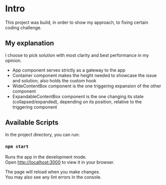 # Intro

This project was build, in order to show my approach, to fixing certain coding challenge. 

## My explanation

I choose to pick solution with most clarity and best performance in my opinion. 
 
- App component serves strictly as a gateway to the app
- Container component makes the height needed to showcase the issue and solution, also holds the custom hook
- WideContentBox component is the one triggering expansion of the other component
- ExpandableContentBox component is the one changing its state (collapsed/expanded), depending on its position, relative to the triggering component

## Available Scripts

In the project directory, you can run:

### `npm start`

Runs the app in the development mode.\
Open [http://localhost:3000](http://localhost:3000) to view it in your browser.

The page will reload when you make changes.\
You may also see any lint errors in the console.